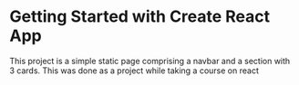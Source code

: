 # Getting Started with Create React App

This project is a simple static page comprising a navbar and a section with 3 cards. This was done as a project while taking a course on react
